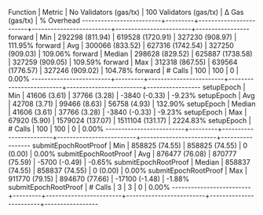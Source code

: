 Function                 | Metric  | No Validators (gas/tx) | 100 Validators (gas/tx) |         Δ Gas (gas/tx) |   % Overhead
-------------------------+---------+------------------------+-------------------------+------------------------+-----------------
forward                  | Min     |     292298 (811.94)    |      619528 (1720.91)   |     327230 (908.97)    |     111.95%
forward                  | Avg     |     300066 (833.52)    |      627316 (1742.54)   |     327250 (909.03)    |     109.06%
forward                  | Median  |     298628 (829.52)    |      625887 (1738.58)   |     327259 (909.05)    |     109.59%
forward                  | Max     |     312318 (867.55)    |      639564 (1776.57)   |     327246 (909.02)    |     104.78%
forward                  | # Calls |                    100 |                     100 |                      0 |       0.00%
-------------------------+---------+------------------------+-------------------------+------------------------+-----------------
setupEpoch               | Min     |      41606 (3.61)      |       37766 (3.28)      |      -3840 (-0.33)     |      -9.23%
setupEpoch               | Avg     |      42708 (3.71)      |       99466 (8.63)      |      56758 (4.93)      |     132.90%
setupEpoch               | Median  |      41606 (3.61)      |       37766 (3.28)      |      -3840 (-0.33)     |      -9.23%
setupEpoch               | Max     |      67920 (5.90)      |     1579024 (137.07)    |    1511104 (131.17)    |    2224.83%
setupEpoch               | # Calls |                    100 |                     100 |                      0 |       0.00%
-------------------------+---------+------------------------+-------------------------+------------------------+-----------------
submitEpochRootProof     | Min     |     858825 (74.55)     |      858825 (74.55)     |          0 (0.00)      |       0.00%
submitEpochRootProof     | Avg     |     876477 (76.08)     |      870777 (75.59)     |      -5700 (-0.49)     |      -0.65%
submitEpochRootProof     | Median  |     858837 (74.55)     |      858837 (74.55)     |          0 (0.00)      |       0.00%
submitEpochRootProof     | Max     |     911770 (79.15)     |      894670 (77.66)     |     -17100 (-1.48)     |      -1.88%
submitEpochRootProof     | # Calls |                      3 |                       3 |                      0 |       0.00%
-------------------------+---------+------------------------+-------------------------+------------------------+-----------------
